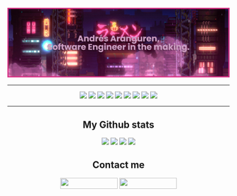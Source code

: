 
<!-- [![Andres' GitHub stats](https://github-readme-stats.vercel.app/api?username=afarangurens&hide=prs&count_private=true&show_icons=true&theme=radical)](https://github.com/afarangurens/github-readme-stats)

[![Top Langs](https://github-readme-stats.vercel.app/api/top-langs/?username=afarangurens&langs_count=5&layout=compact)](https://github.com/afarangurens/github-readme-stats)
-->
<p align="center">
	<img src="https://github.com/afarangurens/afarangurens/blob/main/Banner/banner.png">
	<!-- Background image taken from: https://www.artstation.com/artwork/5XeK8z -->
</p>

<hr>

<p align="center">
	<img src="https://img.shields.io/badge/-Python 3.10-D7BDE2?style=flat-square&logo=python"/>
	<img src="https://img.shields.io/badge/-Django-black?style=flat-square&logo=django"/>
	<img src="https://img.shields.io/badge/-JavaScript-black?style=flat-square&logo=javascript"/>
	<img src="https://img.shields.io/badge/-React-black?style=flat-square&logo=react"/>
	<img src="https://img.shields.io/badge/-MongoDB-black?style=flat-square&logo=mongodb"/>
	<img src="https://img.shields.io/badge/-MySQL-black?style=flat-square&logo=mysql"/>
	<img src="https://img.shields.io/badge/-PostgreSQL-black?style=flat-square&logo=postgresql"/>
	<img src="https://img.shields.io/badge/-Git-black?style=flat-square&logo=git"/>
	<img src="https://img.shields.io/badge/-GitHub-black?style=flat-square&logo=github"/>
</p>

<hr>

<h2 align="center"> My Github stats </h2>
<p align="center">
	<img src="https://github-readme-stats.vercel.app/api?username=afarangurens&hide=prs&count_private=true&show_icons=true&theme=radical"> 
	<img src="https://github-readme-stats.vercel.app/api/top-langs/?username=afarangurens&langs_count=5&theme=radical&hide=cython">
	<img src="https://github-readme-streak-stats.herokuapp.com/?user=afarangurens&show_icons=true&locale=en&layout=compact&theme=radical&line_height=0"/>
	<img src="https://activity-graph.herokuapp.com/graph?username=afarangurens&theme=redical">
</p> 

<h2 align="center"> Contact me </h2>
<p align="center">
<a href="mailto: afarangurens@unal.edu.co" target="blank"><img align="center" src="https://img.shields.io/badge/-afarangurens-c14438?style=flat-square&logo=Gmail&logoColor=white&link=mailto:afarangurens@unal.edu.co" alt="" height="25" width="130" /></a>
<a href="https://www.linkedin.com/in/andres-aranguren-silva/" target="blank"><img align="center" src="https://img.shields.io/badge/-afarangurens-blue?style=flat-square&logo=Linkedin&logoColor=white&link=https://www.linkedin.com/in/andres-aranguren-silva" alt="" height="25" width="130" /></a>
</p>
